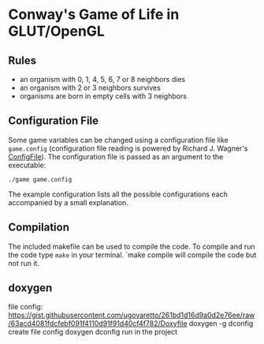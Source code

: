 # Conway's Game of Life in GLUT/OpenGL

## Rules
* an organism with 0, 1, 4, 5, 6, 7 or 8 neighbors dies
* an organism with 2 or 3 neighbors survives
* organisms are born in empty cells with 3 neighbors

## Configuration File

Some game variables can be changed using a configuration file like `game.config` (configuration file reading is powered by Richard J. Wagner's [ConfigFile](http://ai.stanford.edu/~gal/Code/FindMotifs/ConfigFile.h)). The configuration file is passed as an argument to the executable:

`./game game.config`

The example configuration lists all the possible configurations each accompanied by a small explanation.

## Compilation

The included makefile can be used to compile the code. To compile and run the code type `make` in your terminal. `make compile will compile the code but not run it.
## doxygen
file config: https://gist.githubusercontent.com/ugovaretto/261bd1d16d9a0d2e76ee/raw/63acd4081fdcfebf091f4110d91f91d40cf4f782/Doxyfile
doxygen -g dconfig create file config
doxygen dconfig run in the project
